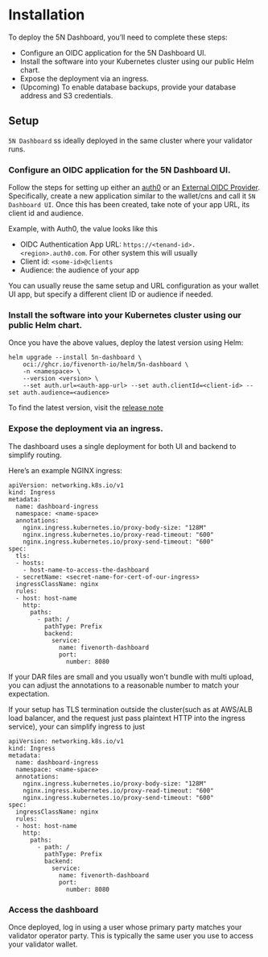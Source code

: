 # Installation

To deploy the 5N Dashboard, you’ll need to complete these steps:

- Configure an OIDC application for the 5N Dashboard UI.
- Install the software into your Kubernetes cluster using our public Helm chart.
- Expose the deployment via an ingress.
- (Upcoming) To enable database backups, provide your database address and S3 credentials.

## Setup

`5N Dashboard` ss ideally deployed in the same cluster where your validator runs.

### Configure an OIDC application for the 5N Dashboard UI.

Follow the steps for setting up either an [auth0](https://docs.test.sync.global/validator_operator/validator_helm.html#configuring-an-auth0-tenant) or an [External OIDC Provider](https://docs.test.sync.global/validator_operator/validator_helm.html#oidc-provider-requirements). Specifically, create a new application similar to the wallet/cns and call it `5N Dashboard UI`. Once this has been created, take note of your app URL, its client id and audience.

Example, with Auth0, the value looks like this

- OIDC Authentication App URL: `https://<tenand-id>.<region>.auth0.com`. For other system this will usually 
- Client id: `<some-id>@clients`
- Audience: the audience of your app

You can usually reuse the same setup and URL configuration as your wallet UI app, but specify a different client ID or audience if needed.

### Install the software into your Kubernetes cluster using our public Helm chart.

Once you have the above values, deploy the latest version using Helm:

```
helm upgrade --install 5n-dashboard \
    oci://ghcr.io/fivenorth-io/helm/5n-dashboard \
    -n <namespace> \
    --version <version> \
    --set auth.url=<auth-app-url> --set auth.clientId=<client-id> --set auth.audience=<audience>
```

To find the latest version, visit the [release note](/5n-dashboard/release/)

### Expose the deployment via an ingress.

The dashboard uses a single deployment for both UI and backend to simplify routing.

Here’s an example NGINX ingress:

```
apiVersion: networking.k8s.io/v1
kind: Ingress
metadata:
  name: dashboard-ingress
  namespace: <name-space>
  annotations:
    nginx.ingress.kubernetes.io/proxy-body-size: "128M"
    nginx.ingress.kubernetes.io/proxy-read-timeout: "600"
    nginx.ingress.kubernetes.io/proxy-send-timeout: "600"
spec:
  tls:
  - hosts:
    - host-name-to-access-the-dashboard
  - secretName: <secret-name-for-cert-of-our-ingress>
  ingressClassName: nginx
  rules:
  - host: host-name
    http:
      paths:
        - path: /
          pathType: Prefix
          backend:
            service:
              name: fivenorth-dashboard
              port:
                number: 8080
```

If your DAR files are small and you usually won't bundle with multi upload, you can adjust the annotations to a reasonable number to match your expectation.


If your setup has TLS termination outside the cluster(such as at AWS/ALB load balancer, and the request just pass plaintext HTTP into the ingress service), your can simplify ingress to just



```
apiVersion: networking.k8s.io/v1
kind: Ingress
metadata:
  name: dashboard-ingress
  namespace: <name-space>
  annotations:
    nginx.ingress.kubernetes.io/proxy-body-size: "128M"
    nginx.ingress.kubernetes.io/proxy-read-timeout: "600"
    nginx.ingress.kubernetes.io/proxy-send-timeout: "600"
spec:
  ingressClassName: nginx
  rules:
  - host: host-name
    http:
      paths:
        - path: /
          pathType: Prefix
          backend:
            service:
              name: fivenorth-dashboard
              port:
                number: 8080
```

### Access the dashboard

Once deployed, log in using a user whose primary party matches your validator operator party. This is typically the same user you use to access your validator wallet.
